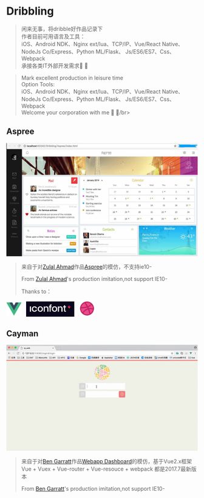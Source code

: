 # Dribbling
> 闲来无事，将dribble好作品记录下</br>
> 作者目前可用语言及工具：</br>
> iOS、Android NDK、Nginx ext/lua、TCP/IP、Vue/React Native、NodeJs Co/Express、Python ML/Flask、 Js/ES6/ES7、Css、Webpack</br>
> 承接各类IT外部开发需求:tophat: :closed_umbrella:</br>

> Mark excellent production in leisure time</br>
> Option Tools: </br>
> iOS、Android NDK、Nginx ext/lua、TCP/IP、Vue/React Native、NodeJs Co/Express、Python ML/Flask、 Js/ES6/ES7、Css、Webpack</br>
> Welcome your corporation with me :tophat: :closed_umbrella:/br>

## Aspree
 ![image](https://github.com/zacard-orc/Dribbling/raw/master/DemoImg/001_Aspree.jpg)


> 来自于对<a href="https://dribbble.com/zulal">Zulal Ahmad</a>作品<a href="https://dribbble.com/shots/1400070-Aspree">Aspree</a>的模仿，不支持ie10-</br>
> 
> From <a href="https://dribbble.com/zulal">Zulal Ahmad</a>'s production imitation,not support IE10-</br>
>
> Thanks to：
> <div>
<span><img src="DemoImg/logo_vue.png" height="40px"/></span>&nbsp;&nbsp;
<span><img src="DemoImg/logo_iconfont.png" height="40px" /></span>&nbsp;&nbsp;
<span><img src="DemoImg/logo_dribble.jpg" height="43px" /></span>
</div>


## Cayman
 ![image](https://github.com/zacard-orc/Dribbling/raw/master/DemoImg/003_Cayman.gif)
> 来自于对<a href="https://dribbble.com/shots/943079-Webapp-Dashboard">Ben Garratt</a>作品<a href="https://dribbble.com/shots/943079-Webapp-Dashboard">Webapp Dashboard</a>的模仿，基于Vue2.x框架</br>
> Vue + Vuex + Vue-router + Vue-resouce + webpack 都是2017.7最新版本
> 
> From <a href="https://dribbble.com/shots/943079-Webapp-Dashboard">Ben Garratt</a>'s production imitation,not support IE10-</br>
>

